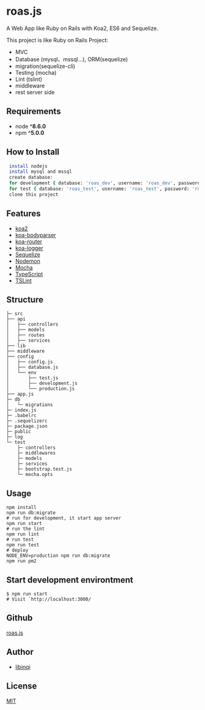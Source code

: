 # roas.js

A Web App like Ruby on Rails with Koa2, ES6 and Sequelize.

This project is like Ruby on Rails Project:

* MVC
* Database (mysql、mssql...), ORM(sequelize)
* migration(sequelize-cli)
* Testing (mocha)
* Lint (tslint)
* middleware
* rest server side

## Requirements

* node __^8.6.0__
* npm __^5.0.0__

## How to Install

```bash
 install nodejs
 install mysql and mssql
 create database:
 for development { database: 'roas_dev', username: 'roas_dev', password: 'roas_dev' }
 for test { database: 'roas_test', username: 'roas_test', password: 'roas_test' }
 clone this project
```

## Features

* [koa2](https://github.com/koajs/koa/tree/v2.x)
* [koa-bodyparser](https://github.com/koajs/bodyparser)
* [koa-router](https://github.com/alexmingoia/koa-router)
* [koa-logger](https://github.com/koajs/logger)
* [Sequelize](http://docs.sequelizejs.com/)
* [Nodemon](http://nodemon.io/)
* [Mocha](https://mochajs.org/)
* [TypeScript](https://typescriptlang.org)
* [TSLint](https://palantir.github.io/tslint)

## Structure

```
├─ src
├── api
│   ├── controllers
│   ├── models
│   ├── routes
│   ├── services
├── lib
├── middleware
├── config
│   ├── config.js
│   ├── database.js
│   └── env
│       ├── test.js
│       ├── development.js
│       └── production.js
├── app.js
├─ db
│   └─ migrations
├─ index.js
├─ .babelrc
├─ .sequelizerc
├─ package.json
├─ public
├─ log
└─ test
	├─ controllers
	├─ middlewares
	├─ models
	├─ services
	├─ bootstrap.test.js
	└─ mocha.opts
```

## Usage

```
npm install
npm run db:migrate
# run for development, it start app server
npm run start
# run the lint
npm run lint
# run test
npm run test
# deploy
NODE_ENV=production npm run db:migrate
npm run pm2
```

## Start development environtment

```
$ npm run start
# Visit `http://localhost:3000/
```

## Github
[roas.js](https://github.com/libinqi/roas.git)

## Author
* [libinqi](https://github.com/libinqi)


## License
[MIT](https://github.com/libinqi/kails/roas/master/LICENSE.txt)
